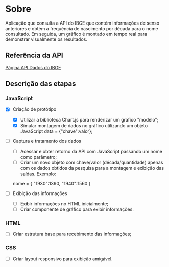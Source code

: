# Sobre

Aplicação que consulta a API do IBGE que contém informações de senso anteriores e obtém a frequência de nascimento por década para o nome consultado. Em seguida, um gráfico é montado em tempo real para demonstrar visualmente os resultados.

## Referência da API

[Página API Dados do IBGE](https://servicodados.ibge.gov.br/api/docs/nomes?versao=2)

## Descrição das etapas

### JavaScript

- [x] Criação de protótipo

    - [x] Utilizar a biblioteca Chart.js para renderizar um gráfico "modelo";
    - [x] Simular montagem de dados no gráfico utilizando um objeto JavaScript data = {"chave":valor};

- [ ] Captura e tratamento dos dados

    - [ ] Acessar e obter retorno da API com JavaScript passando um nome como parâmetro;
    - [ ] Criar um novo objeto com chave/valor (década/quantidade) apenas com os dados obtidos da pesquisa para a montagem e exibição das saídas. Exemplo:
    
    nome = {
    "1930":1390,
    "1940":1560
    }

- [ ] Exibição das informações

    - [ ] Exibir informações no HTML inicialmente;
    - [ ] Criar componente de gráfico para exibir informações.

### HTML

- [ ] Criar estrutura base para recebimento das informações;

### CSS

- [ ] Criar layout responsivo para exibição amigável.